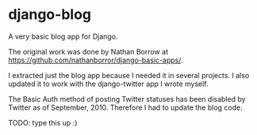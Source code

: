 django-blog
===========

A very basic blog app for Django. 

The original work was done by Nathan Borrow at https://github.com/nathanborror/django-basic-apps/.

I extracted just the blog app because I needed it in several projects. I also updated it to work with the django-twitter app I wrote myself.

The Basic Auth method of posting Twitter statuses has been disabled by Twitter as of September, 2010. Therefore I had to update the blog code.

TODO: type this up :)
